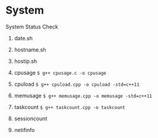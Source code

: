 # System
System Status Check

1) date.sh

2) hostname.sh

3) hostip.sh

4) cpusage
   `$ g++ cpusage.c -o cpusage`

5) cpuload
   `$ g++ cpuload.cpp -o cpuload -std=c++11`

6) memusage
   `$ g++ memusage.cpp -o memusage -std=c++11`

7) taskcount
   `$ g++ taskcount.cpp -o taskcount`

8) sessioncount

9) netifinfo
